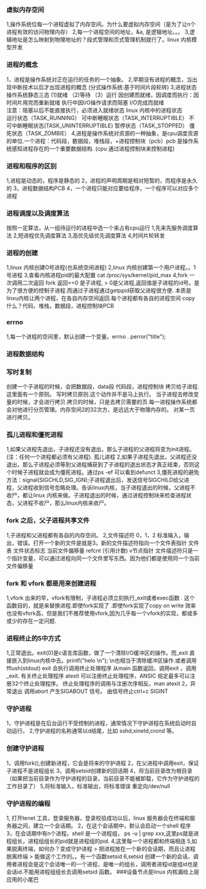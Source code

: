 ### 虚拟内存空间
1,操作系统位每一个进程虚拟了内存空间。为什么要虚拟内存空间（是为了让n个进程有效的访问物理内存）
2,每一个进程空间的地址，&a, 是逻辑地址。。。
3,逻辑地址是怎么映射到物理地址的？段式管理和页式管理机制就行了。linux 内核模型开发
### 进程的概念
1，进程是操作系统对正在运行的任务的一个抽象。
2,早期没有进程的概念，当出现中断技术以后才出现进程的概念 (分式操作系统:基于时间片段轮转)
3,进程状态
    操作系统静态三态	(1)就绪 （2)等待 （3）运行
	因创建而就绪，因调度而执行：因时间片用完而重新就绪
	执行中因I/O操作请求而阻塞
	I/O完成而就绪	
	注意：阻塞以后不能直接执行，必须进入就绪状态
   linux 内核中的进程状态	
	运行状态（TASK_RUNNING）
	可中断睡眠状态（TASK_INTERRUPTIBLE）
	不可中断睡眠状态(TASK_UNINTERRUPTIBLE)
	暂停状态（TASK_STOPPED）
	僵死状态（TASK_ZOMBIE）
4,进程是操作系统对资源的一种抽象，是cpu调度资源的单位.一个进程：代码段，数据段，堆栈段，+进程控制块（pcb）pcb 是操作系统感知进程存在的一个重要数据结构.
	(cpu 通过进程控制块来控制进程)
### 进程和程序的区别
1,进程是动态的，程序是静态的
2，进程的声明周期是相对短暂的，而程序是永久的
3，进程数据结构PCB
4，一个进程只能对应要给程序，一个程序可以对应多个进程
### 进程调度以及调度算法
按照一定算法，从一组待运行的进程中选一个来占有cpu运行
1,先来先服务调度算法
2,短进程优先调度算法
3,高优先级优先调度算法
4,时间片轮转发
### 进程的创建
1,linux 内核创建O号进程(也系统空闲进程)
2,linux 内核创建第一个用户进程。。1号进程
3,查看内核进程pid的最大配置 cat /proc/sys/kernel/pid_max
4,fork 一次调用二次返回 
  fork 返回==0 是子进程, > 0是父进程,返回值是子进程的id号。是为了很方便的控制子进程.而通过子进程通过getppid获取父进程很方便.
  本质是linxu内核让两个进程，在各自内存空间返回.每个进程都有各自的进程空间
  copy什么？代码，堆栈，数据段，进程控制块PCB
### errno 
1,每一个进程的空间里，默认创建一个变量。errno . perror("title");

### 进程数据结构
### 写时复制
创建一个子进程的时候，会把数据段，data段 代码段，进程控制块 拷贝给子进程.这里面有一个原则。 写时拷贝原则.这个动作并不是马上执行。
当子进程去修改变量的时候，才会进行拷贝.拷贝的时候，只是去拷贝需要的页.每一进程操作系统都会对他进行分页管理。内存空间2的32次方，是远远大于物理内存的。
对某一页进行拷贝。
### 孤儿进程和僵死进程
1,如果父进程先退出，子进程还没有退出，那么子进程的父进程将变为init进程。(注：任何一个进程都必须有父进程). 孤儿进程
2,如果子进程先退出，父进程还没退出，那么子进程必须等到父进程捕获到了子进程的退出状态才真正结束，否则这个时候子进程就会成为僵死进程。通过ps -ef 可以看到defunct
3,僵死进程的避免方法：signal(SIGCHLD,SIG_IGN);子进程退出后，发送信号SIGCHILD给父进程，父进程收到信号忽略处理。告诉linux内核，当子进程退出的时候，父进程不收尸，都让linux 内核来做。子进程退出的时候，通过进程控制块来检查进程状态，父进程不收尸，那么linux内核来收尸。
### fork 之后，父子进程共享文件
1,子进程和父进程都有各自的内存空间。
2,文件描述符 0，1，2 标准输入，输出，错误。打开一个新的文件是就是3。新的文件描述符指向一个文件表指针
	        	文件表
        	文件状态标志
         	当前文件偏移量
	        refcnt (引用计数)
	        v节点指针
文件描述符只是一个指针变量，可以通过进程向同一个文件里写东西。因为他们都是使用同一个当前文件偏移量
### fork 和 vfork 都是用来创建进程
1,vfork 出来的早，vfork有限制，子进程必须立刻执行_exit或者exec函数 . 这个函数目的，就是来替换进程.即使fork实现了 .即使fork实现了copy on write 效率也没有vfork高，但是我们不推荐使用vfork,因为几乎每一个vfork的实现，都或多或少的存在一定问题. 

### 进程终止的5中方式
1,正常退出。exit(0)是c语言库函数，做了一个清除I/O缓冲区的操作。而_exit 直接嵌入到linux内核中去。printf("helo \n"); \n也相当于清除缓冲区操作.或者调用fflush(stdout)
exit 会执行调用终止处理程序
	从main 函数返回，调用exit ，调用_exit.
	有关终止处理程序
	atexit 可以注册终止处理程序，ANSIC 规定最多可以注册32个终止处理程序。
	终止处理程序的调用与注册次序相反。man atexit
2，异常退出 调用abort 产生SIGABOUT 信号。 由信号终止ctrl+c SIGINT
### 守护进程
1，守护进程是在后台运行不受控制的进程，通常情况下守护进程在系统启动时自动运行。
2,守护进程的名称通常以d结尾，比如 sshd,xinetd,crond 等。
### 创建守护进程
1，调用fork(),创建新进程，它会是将来的守护进程
2，在父进程中调用exit，保证子进程不是进程组长
3，调用setsid创建新的回话期
4，将当前目录改为根目录（如果把当前目录作为守护进程的目录，当前目录不能被卸载，它作为守护进程的工作目录了）
5,将标准输入，标准输出，将标准错误 重定向/dev/null
### 守护进程的编程
1, 打开tenet 工具，登录服务器，登录校验成功以后，linux 服务器会在终端和服务器之间，建立一个会话期。
2，在这个会话期中，默认会启动一个shell 程序
3，在会话期中有n个进程。shell 是一个进程组， ps -u | grep xxx,这里ps就是进程组长，进程组组长的pid就是进程组的pid.
4,这里每一个进程都和终端相连
5,如果脱离终端，如何办？变成守护进程
	> 把进程放在一个新的会话期，而且让进程脱离终端
	> 能做这个工作的。。有一个函数setsid
6,setsid 创建一个新的会话，调用者进程会是这个会话唯一的一个进程，是唯一的组长，调用者进程id是组id也是会话id.不能用进程组组长去调用setsid 函数。
###设备节点是linux 内核漏给上层应用的小尾巴
